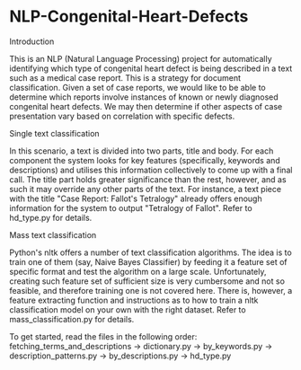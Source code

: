 # NLP-Congenital-Heart-Defects

Introduction

This is an NLP (Natural Language Processing) project for automatically identifying which type of congenital heart defect is being described in a text such as a medical case report. This is a strategy for document classification. Given a set of case reports, we would like to be able to determine which reports involve instances of known or newly diagnosed congenital heart defects. We may then determine if other aspects of case presentation vary based on correlation with specific defects.

Single text classification

In this scenario, a text is divided into two parts, title and body. For each component the system looks for key features (specifically, keywords and descriptions) and utilises this information collectively to come up with a final call. The title part holds greater significance than the rest, however, and as such it may override any other parts of the text. For instance, a text piece with the title "Case Report: Fallot's Tetralogy" already offers enough information for the system to output "Tetralogy of Fallot". Refer to hd_type.py for details.

Mass text classification

Python's nltk offers a number of text classification algorithms. The idea is to train one of them (say, Naive Bayes Classifier) by feeding it a feature set of specific format and test the algorithm on a large scale. Unfortunately, creating such feature set of sufficient size is very cumbersome and not so feasible, and therefore training one is not covered here. There is, however, a feature extracting function and instructions as to how to train a nltk classification model on your own with the right dataset. Refer to mass_classification.py for details.

To get started, read the files in the following order: fetching_terms_and_descriptions -> dictionary.py -> by_keywords.py -> description_patterns.py -> by_descriptions.py -> hd_type.py


